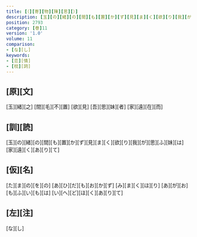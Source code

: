 ```yaml
---
title: [（][寄][物][陳][思][）]
description: [玉][の][緒][の][間][も][置][か][ず][見][ま][く][欲][り][我][が][思][ふ][妹][は][家][遠][く][あ][り][て]
position: 2793
category: [巻]11
version: '1.0'
volume: 11
comparison:
- [な][し]
keywords:
- [恋][情]
- [枕][詞]
---
```


## [原][文]

[玉][緒][之] [間][毛][不][置] [欲][見] [吾][思][妹][者] [家][遠][在][而]

## [訓][読]

[玉][の][緒][の][間][も][置][か][ず][見][ま][く][欲][り][我][が][思][ふ][妹][は][家][遠][く][あ][り][て]

## [仮][名]

[た][ま][の][を][の] [あ][ひ][だ][も][お][か][ず] [み][ま][く][ほ][り] [あ][が][お][も][ふ][い][も][は] [い][へ][ど][ほ][く][あ][り][て]

## [左][注]

[な][し]
